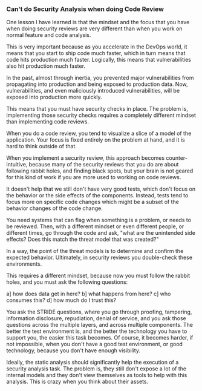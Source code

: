 ### Can't do Security Analysis when doing Code Review

One lesson I have learned is that the mindset and the focus that you have when doing security reviews are very different than when you work on normal feature and code analysis.

This is very important because as you accelerate in the DevOps world, it means that you start to ship code much faster, which in turn means that code hits production much faster.  Logically, this means that vulnerabilities also hit production much faster.

In the past, almost through inertia, you prevented major vulnerabilities from propagating into production and being exposed to production data.  Now, vulnerabilities, and even maliciously introduced vulnerabilities, will be exposed into production more quickly.

This means that you must have security checks in place. The problem is, implementing those security checks requires a completely different mindset than implementing code reviews.

When you do a code review, you tend to visualize a slice of a model of the application. Your focus is fixed entirely on the problem at hand, and it is hard to think outside of that.

When you implement a security review, this approach becomes counter-intuitive, because many of the security reviews that you do are about following rabbit holes, and finding black spots, but your brain is not geared for this kind of work if you are more used to working on code reviews. 

It doesn't help that we still don't have very good tests, which don't focus on the behavior or the side effects of the components. Instead, tests tend to focus more on specific code changes which might be a subset of the behavior changes of the code change.

You need systems that can flag when something is a problem, or needs to be reviewed. Then, with a different mindset or even different people, or different times, go through the code and ask, "what are the unintended side effects? Does this match the threat model that was created?"

In a way, the point of the threat models is to determine and confirm the expected behavior. Ultimately, in security reviews you double-check these environments.

This requires a different mindset, because now you must follow the rabbit holes, and you must ask the following questions:

a] how does data get in here?
b] what happens from here?
c] who consumes this?
d] how much do I trust this?

You ask the STRIDE questions, where you go through proofing, tampering, information disclosure, repudiation, denial of service, and you ask those questions across the multiple layers, and across multiple components. The better the test environment is, and the better the technology you have to support you, the easier this task becomes.  Of course, it becomes harder, if not impossible, when you don't have a good test environment, or good technology, because you don't have enough visibility.

Ideally, the static analysis should significantly help the execution of a security analysis task. The problem is, they still don't expose a lot of the internal models and they don't view themselves as tools to help with this analysis. This is crazy when you think about their assets.
